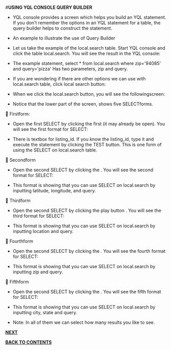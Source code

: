#**USING YQL CONSOLE QUERY BUILDER**
- YQL console provides a screen which helps you build an YQL statement. If you don’t remember the options in an YQL statement for a table, the query builder helps to construct the statement.

- An example to illustrate the use of Query Builder

- Let us take the example of the local.search table. Start YQL console and click the table local.search.  You will see the result in the YQL console:

 



- The example statement,
select * from local.search where zip='94085' and query='pizza' Has two parameters, zip and query.

- If you are wondering if there are other options we can use with local.search table, click local search button:


- When we click the local.search button, you will see the followingscreen:

- Notice that the lower part of the screen, shows five SELECTforms.

 
	Firstform:
- Open the first SELECT by clicking the first  (it may already be open). You will see the first format for SELECT:


 
- There is textbox for listing_id. If you know the listing_id, type it and execute the statement by clicking the TEST button.  This is one form of using the SELECT on local.search table.

	Secondform
- Open the second SELECT by clicking the  . You will see the second format for SELECT:

- This format is showing that you can use SELECT on local.search by inputting latitude, longitude, and query.

	Thirdform
- Open the second SELECT by clicking the play button . You will see the third format for SELECT:
 


 

- This format is showing that you can use SELECT on local.search by inputting location and query.

	Fourthform
- Open the second SELECT by clicking the  . You will see the fourth format for SELECT:



- This format is showing that you can use SELECT on local.search by inputting zip and query.


	Fifthform
- Open the second SELECT by clicking the  . You will see the fifth format for SELECT:
 


 
- This format is showing that you can use SELECT on local.search by inputting city, state and query.


- Note: In all of them we can select how many results you like to see.



[**NEXT**](https://github.com/sharathvontari/Yahoo-query-language/blob/master/Application%20Using%20YQL.md)     

[**BACK TO CONTENTS**](https://github.com/sharathvontari/Yahoo-query-language/blob/master/README.md)
